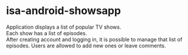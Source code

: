 # isa-android-showsapp
Application displays a list of popular TV shows. <br>
Each show has a list of episodes. <br>
After creating account and logging in, it is possible
to manage that list of episodes. Users are allowed to add new ones or leave comments.
